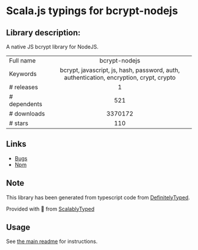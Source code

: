 
# Scala.js typings for bcrypt-nodejs


## Library description:
A native JS bcrypt library for NodeJS.

|                    |                 |
| ------------------ | :-------------: |
| Full name          | bcrypt-nodejs |
| Keywords           | bcrypt, javascript, js, hash, password, auth, authentication, encryption, crypt, crypto |
| # releases         | 1 |
| # dependents       | 521 |
| # downloads        | 3370172 |
| # stars            | 110 |

## Links
- [Bugs](https://github.com/shaneGirish/bcrypt-nodejs/issues)
- [Npm](https://www.npmjs.com/package/bcrypt-nodejs)
    


## Note
This library has been generated from typescript code from [DefinitelyTyped](https://definitelytyped.org).

Provided with :purple_heart: from [ScalablyTyped](https://github.com/oyvindberg/ScalablyTyped)

## Usage
See [the main readme](../../readme.md) for instructions.


